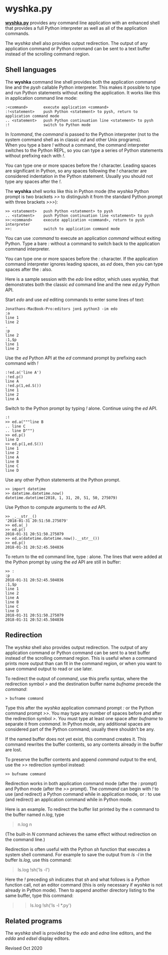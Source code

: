 
wyshka.py
=========

**[wyshka.py](wyshka.py)** provides any command line application with an 
enhanced shell that provides a full Python interpreter as well as all of the
application commands.

The *wyshka* shell also provides output redirection.  The output of any
application command or Python command can be sent to a text buffer instead of
the scrolling command region.

## Shell languages ##

The **wyshka** command line shell provides both the application command line
and the *pysh* callable Python interpreter.  This makes it possible to
type and run Python statements without exiting the application.
It works like this in application command line mode:

    :<command>       execute application <command>
    :!<statement>    push Python <statement> to pysh, return to application command mode
    .. <statement>   push Python continuation line <statement> to pysh
    :!               switch to Python mode

In *!command*, the *command* is passed to the Python
interpreter (not to the system command shell as in classic *ed* and
other Unix programs).  
When you type a bare *!* without a command, the command interpreter switches
to the Python REPL, so you can type a series of Python statements without
prefixing each with *!*.

You can type one or more spaces before the *!* character.  Leading
spaces are significant in Python, so any spaces following the *!*
character are considered indentation in the Python statement. 
Usually you should not type any spaces after the *!*.

The **wyshka** shell works like this in Python mode
(the *wyshka* Python prompt is two brackets *>>* to distinguish
it from the standard Python prompt with three brackets *>>>*):

    >> <statement>   push Python <statement> to pysh
    .. <statment>    push Python continuation line <statement> to pysh
    >>:<command>     execute application <command>, return to pysh interpreter
    >>:              switch to application command mode

You can use *:command* to execute an application *command* without exiting
Python.  Type a bare *:*  without a command to switch back to the application
command interpreter.

You can type one or more spaces before the *:* character.  If the application
command interpreter ignores leading spaces, as *ed* does, then you can type
spaces after the *:* also.

Here is a sample session with the *edo* line editor,
which uses *wyshka*, that demonstrates both
the classic *ed* command line and the new *ed.py* Python API.

Start *edo* and use *ed* editing commands to enter some lines of text:

    Jonathans-MacBook-Pro:editors jon$ python3 -im edo
    :a
    line 1
    line 2
    .
    :p
    line 2
    :1,$p
    line 1
    line 2

Use the *ed* Python API at the *ed* command prompt by prefixing each command with *!*

    :!ed.a('line A')
    :!ed.p()
    line A
    :!ed.p(1,ed.S())
    line 1
    line 2
    line A

Switch to the Python prompt by typing *!* alone.  Continue using the *ed* API.

    :!
    >> ed.a("""line B
    .. line C
    .. line D""")
    >> ed.p()
    line D
    >> ed.p(1,ed.S())
    line 1
    line 2
    line A
    line B
    line C
    line D

Use any other Python statements at the Python prompt.

    >> import datetime
    >> datetime.datetime.now()
    datetime.datetime(2018, 1, 31, 20, 51, 50, 275079)

Use Python to compute arguments to the *ed* API.

    >> _.__str__()
    '2018-01-31 20:51:50.275079'
    >> ed.a(_)
    >> ed.p()
    2018-01-31 20:51:50.275079
    >> ed.a(datetime.datetime.now().__str__())
    >> ed.p()
    2018-01-31 20:52:45.504836

To return to the ed command line, type : alone.  The lines that were
added at the Python prompt by using the *ed* API are still in buffer:

    >> :
    :p
    2018-01-31 20:52:45.504836
    :1,$p
    line 1
    line 2
    line A
    line B
    line C
    line D
    2018-01-31 20:51:50.275079
    2018-01-31 20:52:45.504836

## Redirection ##

The *wyshka* shell also provides output redirection.  The output of any
application command or Python command can be sent to a text buffer instead of
the scrolling command region.  This is useful when a command prints more
output than can fit in the command region, or when you want to save command 
output to read or use later.

To redirect the output of *command*, use this prefix syntax, where the 
redirection symbol *>* and the  destination buffer name *bufname* precede 
the *command*:

    > bufname command

Type this after the *wyshka* application command prompt *:*
or the Python command prompt *>>*.  You may type any number of spaces 
before and after the redirection symbol *>*.  You must type at least
one space after *bufname* to separate it from *command*.  In Python mode,
any additional spaces are considered part of the Python command; usually there
shouldn't be any.

If the named buffer does not yet exist, this command creates it.  This
command rewrites the buffer contents, so any contents already in the buffer
are lost.  

To preserve the buffer contents and append *command* output
to the end, use the *>>* redirection symbol instead:
 
    >> bufname command

Redirection works in both application command mode (after the *:* prompt) and 
Python mode (after the *>>* prompt).
The *command* can begin with *!* to use (and redirect) a Python command
while in application mode, or *:* to use (and redirect) an application
command while in Python mode.

Here is an example.  To redirect the buffer list printed by the 
*n* command to the buffer named *n.log*, type

  > n.log n

(The built-in *N* command achieves the same effect without redirection
on the command line.)

Redirection is often useful with the Python *sh* function that executes
a system shell command.   For example to save the output
from *ls -l* in the buffer *ls.log*, use this command: 

  > ls.log !sh('ls -l')

Here the *!* preceding *sh* indicates that *sh* and what follows is a
*Python* function call, not an editor command (this is only necessary if
*wyshka* is not  already in Python mode).    Then to append another
directory listing to the same buffer, type this command:

  >> ls.log !sh('ls -l *.py')

## Related programs ##

The *wyshka* shell is provided by the *edo* and *edna* line editors,
and the *edda* and *edsel* display editors.

Revised Oct 2020


